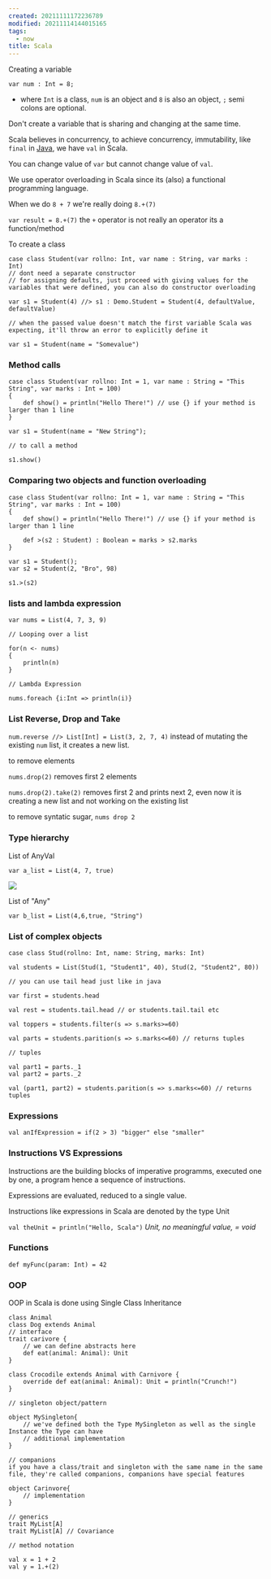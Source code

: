 ```yaml
---
created: 20211111172236789
modified: 20211114144015165
tags:
  - now
title: Scala
---
```


Creating a variable

`var num : Int = 8;`

- where `Int` is a class, `num` is an object and `8` is also an object, `;` semi colons are optional.

Don't create a variable that is sharing and changing at the same time.

Scala believes in concurrency, to achieve concurrency, immutability, like `final` in [Java](#Java), we have `val` in Scala.

You can change value of `var` but cannot change value of `val`.

We use operator overloading in Scala since its (also) a functional programming language.

When we do `8 + 7` we're really doing `8.+(7)`

`var result = 8.+(7)` the `+` operator is not really an operator its a function/method

To create a class

    case class Student(var rollno: Int, var name : String, var marks : Int)
    // dont need a separate constructor
    // for assigning defaults, just proceed with giving values for the variables that were defined, you can also do constructor overloading

    var s1 = Student(4) //> s1 : Demo.Student = Student(4, defaultValue, defaultValue)

    // when the passed value doesn't match the first variable Scala was expecting, it'll throw an error to explicitly define it

    var s1 = Student(name = "Somevalue")

### Method calls

    case class Student(var rollno: Int = 1, var name : String = "This String", var marks : Int = 100)
    {
        def show() = println("Hello There!") // use {} if your method is larger than 1 line
    }

    var s1 = Student(name = "New String");

    // to call a method

    s1.show()

### Comparing two objects and function overloading

    case class Student(var rollno: Int = 1, var name : String = "This String", var marks : Int = 100)
    {
        def show() = println("Hello There!") // use {} if your method is larger than 1 line

        def >(s2 : Student) : Boolean = marks > s2.marks
    }

    var s1 = Student();
    var s2 = Student(2, "Bro", 98)

    s1.>(s2)

### lists and lambda expression

    var nums = List(4, 7, 3, 9)

    // Looping over a list

    for(n <- nums)
    {
        println(n)
    }

    // Lambda Expression

    nums.foreach {i:Int => println(i)}

### List Reverse, Drop and Take

`num.reverse //> List[Int] = List(3, 2, 7, 4)` instead of mutating the existing `num` list, it creates a new list.

to remove elements

`nums.drop(2)` removes first 2 elements

`nums.drop(2).take(2)` removes first 2 and prints next 2, even now it is creating a new list and not working on the existing list

to remove syntatic sugar, `nums drop 2`

### Type hierarchy

List of AnyVal

`var a_list = List(4, 7, true)`

![](https://raw.githubusercontent.com/zubayrrr/twiki/main/bin/image.isoerzqte2n.png)

List of "Any"

`var b_list = List(4,6,true, "String")`

### List of complex objects

```
case class Stud(rollno: Int, name: String, marks: Int)

val students = List(Stud(1, "Student1", 40), Stud(2, "Student2", 80))

// you can use tail head just like in java

var first = students.head

val rest = students.tail.head // or students.tail.tail etc

val toppers = students.filter(s => s.marks>=60)

val parts = students.parition(s => s.marks<=60) // returns tuples

// tuples

val part1 = parts._1
val part2 = parts._2

val (part1, part2) = students.parition(s => s.marks<=60) // returns tuples

```

### Expressions

`val anIfExpression = if(2 > 3) "bigger" else "smaller"`

### Instructions VS Expressions

Instructions are the building blocks of imperative programms, executed one by one, a program hence a sequence of instructions.

Expressions are evaluated, reduced to a single value.

Instructions like expressions in Scala are denoted by the type Unit

`val theUnit = println("Hello, Scala")` _Unit, no meaningful value, = void_

### Functions

    def myFunc(param: Int) = 42

### OOP

OOP in Scala is done using Single Class Inheritance

    class Animal
    class Dog extends Animal
    // interface
    trait carivore {
        // we can define abstracts here
        def eat(animal: Animal): Unit
    }

    class Crocodile extends Animal with Carnivore {
        override def eat(animal: Animal): Unit = println("Crunch!")
    }

    // singleton object/pattern

    object MySingleton{
        // we've defined both the Type MySingleton as well as the single Instance the Type can have
        // additional implementation
    }

    // companions
    if you have a class/trait and singleton with the same name in the same file, they're called companions, companions have special features

    object Carinvore{
        // implementation
    }

    // generics
    trait MyList[A]
    trait MyList[A] // Covariance

    // method notation

    val x = 1 + 2
    val y = 1.+(2)
